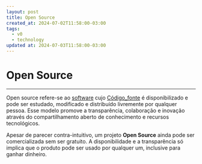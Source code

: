 ```yaml
---
layout: post
title: Open Source
created_at: 2024-07-02T11:58:00-03:00
tags:
  - v0
  - technology
updated at: 2024-07-03T11:58:00-03:00
---
```

# Open Source
---

Open source refere-se ao [software](src/2024/07/02/2024-07-02-Software.md) cujo [Código_fonte](src/2024/07/02/2024-07-02-Código_fonte.md) é disponibilizado e pode ser estudado, modificado e distribuído livremente por qualquer pessoa. Esse modelo promove a transparência, colaboração e inovação através do compartilhamento aberto de conhecimento e recursos tecnológicos.

Apesar de parecer contra-intuitivo, um projeto **Open Source** ainda pode ser comercializada sem ser gratuito. A disponibilidade e a transparência só implica que o produto pode ser usado por qualquer um, inclusive para ganhar dinheiro.